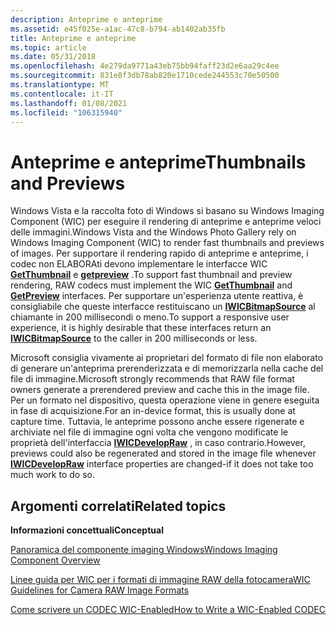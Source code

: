 ```yaml
---
description: Anteprime e anteprime
ms.assetid: e45f025e-a1ac-47c8-b794-ab1402ab35fb
title: Anteprime e anteprime
ms.topic: article
ms.date: 05/31/2018
ms.openlocfilehash: 4e279da9771a43eb75bb94faff23d2e6aa29c4ee
ms.sourcegitcommit: 831e8f3db78ab820e1710cede244553c70e50500
ms.translationtype: MT
ms.contentlocale: it-IT
ms.lasthandoff: 01/08/2021
ms.locfileid: "106315940"
---
```

# <a name="thumbnails-and-previews"></a><span data-ttu-id="594a9-103">Anteprime e anteprime</span><span class="sxs-lookup"><span data-stu-id="594a9-103">Thumbnails and Previews</span></span>

<span data-ttu-id="594a9-104">Windows Vista e la raccolta foto di Windows si basano su Windows Imaging Component (WIC) per eseguire il rendering di anteprime e anteprime veloci delle immagini.</span><span class="sxs-lookup"><span data-stu-id="594a9-104">Windows Vista and the Windows Photo Gallery rely on Windows Imaging Component (WIC) to render fast thumbnails and previews of images.</span></span> <span data-ttu-id="594a9-105">Per supportare il rendering rapido di anteprime e anteprime, i codec non ELABORAti devono implementare le interfacce WIC [**GetThumbnail**](/windows/desktop/api/Wincodec/nf-wincodec-iwicbitmapdecoder-getthumbnail) e [**getpreview**](/windows/desktop/api/Wincodec/nf-wincodec-iwicbitmapdecoder-getpreview) .</span><span class="sxs-lookup"><span data-stu-id="594a9-105">To support fast thumbnail and preview rendering, RAW codecs must implement the WIC [**GetThumbnail**](/windows/desktop/api/Wincodec/nf-wincodec-iwicbitmapdecoder-getthumbnail) and [**GetPreview**](/windows/desktop/api/Wincodec/nf-wincodec-iwicbitmapdecoder-getpreview) interfaces.</span></span> <span data-ttu-id="594a9-106">Per supportare un'esperienza utente reattiva, è consigliabile che queste interfacce restituiscano un [**IWICBitmapSource**](/windows/desktop/api/Wincodec/nn-wincodec-iwicbitmapsource) al chiamante in 200 millisecondi o meno.</span><span class="sxs-lookup"><span data-stu-id="594a9-106">To support a responsive user experience, it is highly desirable that these interfaces return an [**IWICBitmapSource**](/windows/desktop/api/Wincodec/nn-wincodec-iwicbitmapsource) to the caller in 200 milliseconds or less.</span></span>

<span data-ttu-id="594a9-107">Microsoft consiglia vivamente ai proprietari del formato di file non elaborato di generare un'anteprima prerenderizzata e di memorizzarla nella cache del file di immagine.</span><span class="sxs-lookup"><span data-stu-id="594a9-107">Microsoft strongly recommends that RAW file format owners generate a prerendered preview and cache this in the image file.</span></span> <span data-ttu-id="594a9-108">Per un formato nel dispositivo, questa operazione viene in genere eseguita in fase di acquisizione.</span><span class="sxs-lookup"><span data-stu-id="594a9-108">For an in-device format, this is usually done at capture time.</span></span> <span data-ttu-id="594a9-109">Tuttavia, le anteprime possono anche essere rigenerate e archiviate nel file di immagine ogni volta che vengono modificate le proprietà dell'interfaccia [**IWICDevelopRaw**](/windows/desktop/api/Wincodec/nn-wincodec-iwicdevelopraw) , in caso contrario.</span><span class="sxs-lookup"><span data-stu-id="594a9-109">However, previews could also be regenerated and stored in the image file whenever [**IWICDevelopRaw**](/windows/desktop/api/Wincodec/nn-wincodec-iwicdevelopraw) interface properties are changed-if it does not take too much work to do so.</span></span>

## <a name="related-topics"></a><span data-ttu-id="594a9-110">Argomenti correlati</span><span class="sxs-lookup"><span data-stu-id="594a9-110">Related topics</span></span>

<dl> <dt>

<span data-ttu-id="594a9-111">**Informazioni concettuali**</span><span class="sxs-lookup"><span data-stu-id="594a9-111">**Conceptual**</span></span>
</dt> <dt>

[<span data-ttu-id="594a9-112">Panoramica del componente imaging Windows</span><span class="sxs-lookup"><span data-stu-id="594a9-112">Windows Imaging Component Overview</span></span>](-wic-about-windows-imaging-codec.md)
</dt> <dt>

[<span data-ttu-id="594a9-113">Linee guida per WIC per i formati di immagine RAW della fotocamera</span><span class="sxs-lookup"><span data-stu-id="594a9-113">WIC Guidelines for Camera RAW Image Formats</span></span>](-wic-rawguidelines.md)
</dt> <dt>

[<span data-ttu-id="594a9-114">Come scrivere un CODEC WIC-Enabled</span><span class="sxs-lookup"><span data-stu-id="594a9-114">How to Write a WIC-Enabled CODEC</span></span>](-wic-howtowriteacodec.md)
</dt> </dl>

 

 



